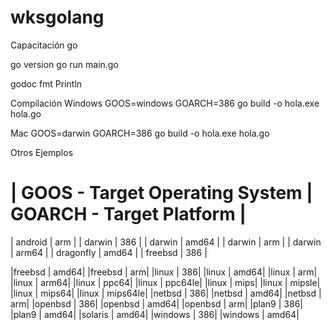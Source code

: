 # wksgolang
Capacitación go

go version
go run main.go

godoc fmt Println

Compilación
Windows
GOOS=windows GOARCH=386 go build -o hola.exe hola.go

Mac
GOOS=darwin GOARCH=386 go build -o hola.exe hola.go

Otros Ejemplos

| GOOS - Target Operating System | GOARCH - Target Platform |
============================================================
| android | arm |
| darwin | 386 |
| darwin | amd64 |
| darwin | arm |
| darwin | arm64 |
| dragonfly | amd64 |
| freebsd | 386 |



|freebsd | amd64|
|freebsd | arm|
|linux | 386|
|linux | amd64|
|linux | arm|
|linux | arm64|
|linux | ppc64|
|linux | ppc64le|
|linux | mips|
|linux | mipsle|
|linux | mips64|
|linux | mips64le|
|netbsd | 386|
|netbsd | amd64|
|netbsd | arm|
|openbsd | 386|
|openbsd | amd64|
|openbsd | arm|
|plan9 | 386|
|plan9 | amd64|
|solaris | amd64|
|windows | 386|
|windows | amd64|

